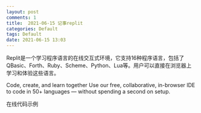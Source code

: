 ```yaml
---
layout: post
comments: 1
title:  2021-06-15 记事replit
categories: Default
tags: Default
date: 2021-06-15 13:03
---
```




 Replit是一个学习程序语言的在线交互式环境，它支持16种程序语言，包括了QBasic、Forth、Ruby、Scheme、Python、Lua等。用户可以直接在浏览器上学习和体验这些语言。
 
 Code, create, and
learn together
Use our free, collaborative, in-browser IDE to code in 50+ languages — without spending a second on setup.

在线代码示例


 





